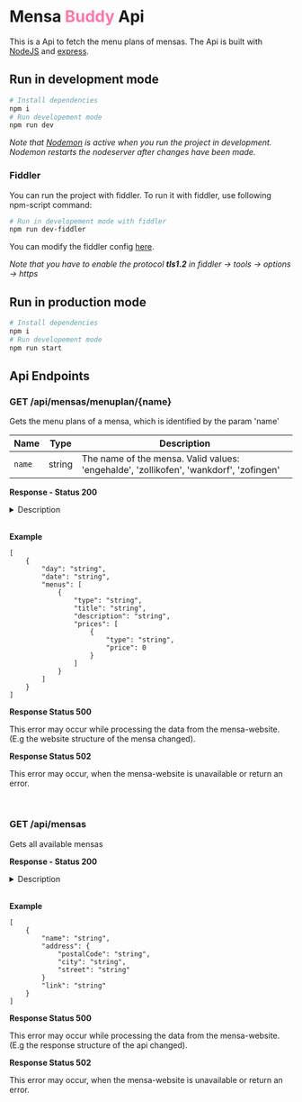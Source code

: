 # Mensa <span style="color:rgb(255, 119, 171)">Buddy</span> Api

This is a Api to fetch the menu plans of mensas. The Api is built with [NodeJS](https://nodejs.org/) and [express](https://github.com/expressjs/express).

## Run in development mode

```bash
# Install dependencies
npm i
# Run developement mode
npm run dev
```

*Note that [Nodemon](https://www.npmjs.com/package/nodemon) is active when you run the project in development. Nodemon restarts the nodeserver after changes have been made.*

### Fiddler

You can run the project with fiddler. To run it with fiddler, use following npm-script command:

```bash
# Run in developement mode with fiddler
npm run dev-fiddler
```

You can modify the fiddler config [here](src/config/fiddler-config.js). 

*Note that you have to enable the protocol **tls1.2** in fiddler -> tools -> options -> https*


## Run in production mode
```bash
# Install dependencies
npm i
# Run developement mode
npm run start
```

## Api Endpoints

### GET /api/mensas/menuplan/{name}

Gets the menu plans of a mensa, which is identified by the param 'name'

|Name |Type  | Description|
--- | --- | --- |
| `name` | string | The name of the mensa. Valid values: 'engehalde', 'zollikofen', 'wankdorf', 'zofingen' |

**Response - Status 200**

<details>
<summary>Description</summary>

- `body`: An array with objects
    - `day`: Abrevation of the day e.g friday -> FR
    - `date`: Date in the format DD.MM. e.g 20.07
    - `menus`: An array with the menu-objects
        - `type`: The type of the menu e.g 'Postino' or 'Green'
        - `title`: -
        - `description`: -
        - `prices`: An array with the prices of the menu
            - `type`:  Contains one of the values 'EXT', 'INT' or 'CHF' (When INT price and EXT price are the same) 
            - `value`: The price in CHF

</details>
</br>

  **Example**

```
[
    {
        "day": "string",
        "date": "string",
        "menus": [
            {
                "type": "string",
                "title": "string",
                "description": "string",
                "prices": [
                    {
                        "type": "string",
                        "price": 0
                    }
                ]
            }
        ]
    }
]
```

**Response Status 500**

This error may occur while processing the data from the mensa-website. (E.g the website structure of the mensa changed).

**Response Status 502**

This error may occur, when the mensa-website is unavailable or return an error.

</br>

### GET /api/mensas

Gets all available mensas

**Response - Status 200**

<details>
<summary>Description</summary>

- `body`: An array with objects
    - `name`: The name of the mensa. E.g "Restaurant bits&beiz"
    - `address`: A object of the address of the mensa (can have empty attributes)
        - `postalCode`: The postal-code of the address
        - `city`: The city name of the address
        - `street`: The street of the address (with houses number)
    - `link`: The link of the website (can be a empty string)

</details>
</br>

  **Example**

```
[
    {
        "name": "string",
        "address": {
            "postalCode": "string",
            "city": "string",
            "street": "string"
        }
        "link": "string"
    }
]
```

**Response Status 500**

This error may occur while processing the data from the mensa-website. (E.g the response structure of the api changed).

**Response Status 502**

This error may occur, when the mensa-website is unavailable or return an error.
